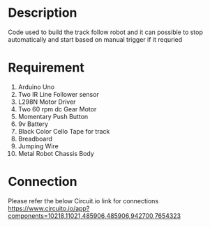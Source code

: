 
# Description

Code used to build the track follow robot and it can possible to stop automatically and start based on manual trigger if it requried

# Requirement 

1. Arduino Uno
2. Two IR Line Follower sensor
3. L298N Motor Driver
4. Two 60 rpm dc Gear Motor
5. Momentary Push Button
6. 9v Battery
7. Black Color Cello Tape for track
8. Breadboard
9. Jumping Wire
10. Metal Robot Chassis Body

# Connection

Please refer the below Circuit.io link for connections
https://www.circuito.io/app?components=10218,11021,485906,485906,942700,7654323

